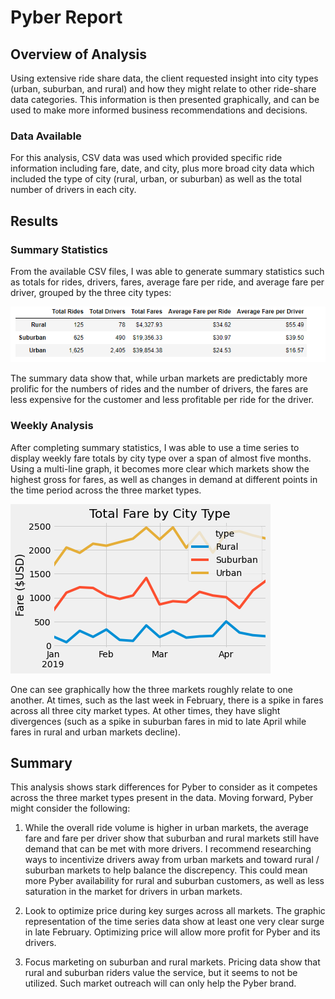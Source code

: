 # Pyber Report
## Overview of Analysis
Using extensive ride share data, the client requested insight into city types (urban, suburban, and rural) and how they might relate to other ride-share data categories. This information is then presented graphically, and can be used to make more informed business recommendations and decisions.
### Data Available
For this analysis, CSV data was used which provided specific ride information including fare, date, and city, plus more broad city data which included the type of city (rural, urban, or suburban) as well as the total number of drivers in each city.  

## Results

### Summary Statistics
From the available CSV files, I was able to generate summary statistics such as totals for rides, drivers, fares, average fare per ride, and average fare per driver, grouped by the three city types: 


![This is an image](https://github.com/phillipbrock/PyBer_Analysis/blob/main/Resources/summary1.PNG)

The summary data show that, while urban markets are predictably more prolific for the numbers of rides and the number of drivers, the fares are less expensive for the customer and less profitable per ride for the driver.

### Weekly Analysis

After completing summary statistics, I was able to use a time series to display weekly fare totals by city type over a span of almost five months. Using a multi-line graph, it becomes more clear which markets show the highest gross for fares, as well as changes in demand at different points in the time period across the three market types.


![This is an image](https://github.com/phillipbrock/PyBer_Analysis/blob/main/PyBer_fare_summary.png)


One can see graphically how the three markets roughly relate to one another. At times, such as the last week in February, there is a spike in fares across all three city market types. At other times, they have slight divergences (such as a spike in suburban fares in mid to late April while fares in rural and urban markets decline).

## Summary
This analysis shows stark differences for Pyber to consider as it competes across the three market types present in the data. Moving forward, Pyber might consider the following:

1) While the overall ride volume is higher in urban markets, the average fare and fare per driver show that suburban and rural markets still have demand that can be met with more drivers. I recommend researching ways to incentivize drivers away from urban markets and toward rural / suburban markets to help balance the discrepency. This could mean more Pyber availability for rural and suburban customers, as well as less saturation in the market for drivers in urban markets.

2) Look to optimize price during key surges across all markets. The graphic representation of the time series data show at least one very clear surge in late February. Optimizing price will allow more profit for Pyber and its drivers.

3) Focus marketing on suburban and rural markets. Pricing data show that rural and suburban riders value the service, but it seems to not be utilized. Such market outreach will can only help the Pyber brand.
